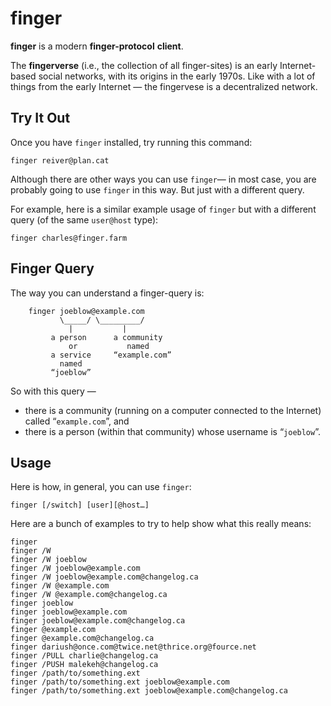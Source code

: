 # finger

**finger** is a modern **finger-protocol** **client**.

The **fingerverse** (i.e., the collection of all finger-sites) is an early Internet-based social networks, with its origins in the early 1970s.
Like with a lot of things from the early Internet — the fingervese is a decentralized network.

## Try It Out

Once you have `finger` installed, try running this command:
```
finger reiver@plan.cat
```

Although there are other ways you can use `finger`— in most case, you are probably going to use `finger` in this way.
But just with a different query.

For example, here is a similar example usage of `finger` but with a different query (of the same `user@host` type):
```
finger charles@finger.farm
```

## Finger Query

The way you can understand a finger-query is:
```
    finger joeblow@example.com
           \_____/ \_________/
             |           |
         a person      a community
             or           named
         a service     “example.com”
           named
         “joeblow”
```

So with this query —

* there is a community (running on a computer connected to the Internet) called “`example.com`”, and
* there is a person (within that community) whose username is “`joeblow`”.

## Usage

Here is how, in general, you can use `finger`:

```
finger [/switch] [user][@host…]
```

Here are a bunch of examples to try to help show what this really means:
```
finger
finger /W
finger /W joeblow
finger /W joeblow@example.com
finger /W joeblow@example.com@changelog.ca
finger /W @example.com
finger /W @example.com@changelog.ca
finger joeblow
finger joeblow@example.com
finger joeblow@example.com@changelog.ca
finger @example.com
finger @example.com@changelog.ca
finger dariush@once.com@twice.net@thrice.org@fource.net
finger /PULL charlie@changelog.ca
finger /PUSH malekeh@changelog.ca
finger /path/to/something.ext
finger /path/to/something.ext joeblow@example.com
finger /path/to/something.ext joeblow@example.com@changelog.ca
```
